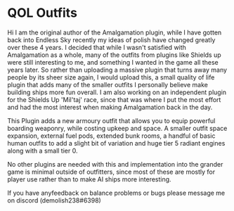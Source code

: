 # QOL Outfits
Hi I am the original author of the Amalgamation plugin, while I have gotten back into Endless Sky recently my ideas of polish have changed greatly over these 4 years.
I decided that while I wasn't satisfied with Amalgamation as a whole, many of the outfits from plugins like Shields up were still interesting to me, and something I wanted in the game all these years later.
So rather than uploading a massive plugin that turns away many people by its sheer size again, I would upload this, a small quality of life plugin that adds many of the smaller outfits I personally believe make building ships more fun overall.
I am also working on an independent plugin for the Shields Up 'Mil'taj' race, since that was where I put the most effort and had the most interest when making Amalgamation back in the day.

This Plugin adds a new armoury outfit that allows you to equip powerful boarding weaponry, while costing upkeep and space. A smaller outfit space expansion, external fuel pods, extended bunk rooms, a handful of basic human outfits to add a slight bit of variation and huge tier 5 radiant engines along with a small tier 0.

No other plugins are needed with this and implementation into the grander game is minimal outside of outfitters, since most of these are mostly for player use rather than to make AI ships more interesting.

If you have anyfeedback on balance problems or bugs please message me on discord (demolish238#6398)
